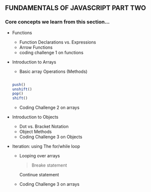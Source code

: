 ## FUNDAMENTALS OF JAVASCRIPT PART TWO

### Core concepts we learn from this section...


* Functions
  - Function Declarations vs. Expressions
  - Arrow Functions
  - coding challenge 1 on functions


* Introduction to Arrays
  - Basic array Operations (Methods)
  ```javaScript 

  push()
  unshift()
  pop()
  shift()

  ```
  - Coding Challenge 2 on arrays


* Introduction to Objects
  - Dot vs. Bracket Notation
  - Object Methods
  - Coding Challenge 3 on Objects


* Iteration: using The for/while loop
  - Looping over arrays

    > Breake statement

      Continue statement
      
  - Coding Challenge 3 on arrays
